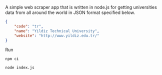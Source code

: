 A simple web scraper app that is written in node.js for getting universities data from all around the world in JSON format specified below.

```json
{
    "code": "tr",
    "name": "Yildiz Technical University",
    "website": "http://www.yildiz.edu.tr/"
}
```

Run

```npm ci```

```node index.js```